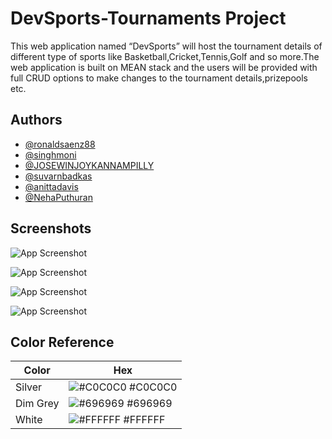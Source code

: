 
# DevSports-Tournaments Project

This web application named “DevSports” will host the tournament details of different type of sports like Basketball,Cricket,Tennis,Golf and so more.The web application is built on MEAN stack and the users will be provided with full CRUD options to make changes to the tournament details,prizepools etc. 





## Authors

- [@ronaldsaenz88](https://github.com/ronaldsaenz88)
- [@singhmoni](https://github.com/singhmoni)
- [@JOSEWINJOYKANNAMPILLY](https://github.com/JOSEWINJOYKANNAMPILLY)
- [@suvarnbadkas](https://github.com/suvarnbadkas)
- [@anittadavis](https://github.com/anittadavis)
- [@NehaPuthuran](https://github.com/NehaPuthuran)


## Screenshots

![App Screenshot](https://user-images.githubusercontent.com/97996783/157977022-a65e7d10-b03e-4089-af35-e28782732897.png)


![App Screenshot](https://user-images.githubusercontent.com/97996783/157977462-8d33f659-a641-4fd2-8a17-3d74af1ee6cf.png)

![App Screenshot](https://user-images.githubusercontent.com/97996783/157978368-3710fc5a-f597-41cb-96ca-d368ad7f512a.png)

![App Screenshot](https://user-images.githubusercontent.com/97996783/157978598-36d12b95-4f53-4f51-bea2-dbaf7dd0415e.png)

## Color Reference

| Color             | Hex                                                                |
| ----------------- | ------------------------------------------------------------------ |
| Silver | ![#C0C0C0](https://via.placeholder.com/10/C0C0C0?text=+) #C0C0C0 |
| Dim Grey | ![#696969](https://via.placeholder.com/10/696969?text=+) #696969 |
| White| ![#FFFFFF](https://via.placeholder.com/10/FFFFFF?text=+) #FFFFFF |


